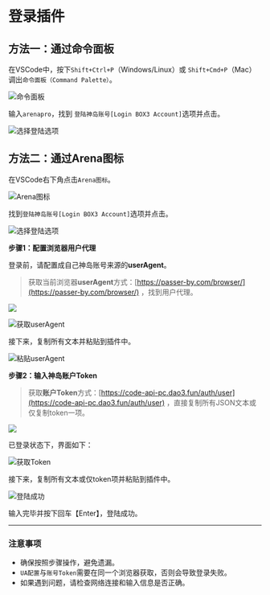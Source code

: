 # 登录插件
## 方法一：通过命令面板  
  
在VSCode中，按下`Shift+Ctrl+P`（Windows/Linux）或 `Shift+Cmd+P`（Mac）调出`命令面板（Command Palette）`。  
  
![命令面板](/commd.webp)  
  
输入`arenapro`，找到 `登陆神岛账号[Login BOX3 Account]`选项并点击。  
  
![选择登陆选项](/QQ_1721718064820.webp)  
  
## 方法二：通过Arena图标  
  
在VSCode右下角点击`Arena图标`。  
  
![Arena图标](/QQ_1721718184133.webp)  
  
找到`登陆神岛账号[Login BOX3 Account]`选项并点击。  
  
![选择登陆选项](/QQ_1721718190834.webp)  
  
**步骤1：配置浏览器用户代理**
  
登录前，请配置成自己神岛账号来源的**userAgent**。  
  
> 获取当前浏览器**userAgent**方式：[https://passer-by.com/browser/](https://passer-by.com/browser/) ，找到用户代理。  
  
![](https://static.codemao.cn/pickduck/r1MiBddxkg.gif?hash=FnDE12EtzYOF85UdIFU2tGZrPr-B)

![获取userAgent](/ua.webp)  
  
接下来，复制所有文本并粘贴到插件中。  
  
![粘贴userAgent](/login.webp)  
  
**步骤2：输入神岛账户Token**
  
> 获取**账户Token**方式：[https://code-api-pc.dao3.fun/auth/user](https://code-api-pc.dao3.fun/auth/user) ，直接复制所有JSON文本或仅复制token一项。  
  
![](https://static.codemao.cn/pickduck/Hkyxvu_ekg.gif?hash=FmIsFcjEF_1YO2HVd4xDNFZDT3pl)

已登录状态下，界面如下：  
  
![获取Token](/token.webp)  
  
接下来，复制所有文本或仅token项并粘贴到插件中。  

![登陆成功](/login2.webp)  
  
输入完毕并按下回车【Enter】，登陆成功。  
  
  
---  
  
### 注意事项  
  
- 确保按照步骤操作，避免遗漏。  
- `UA配置`与`账号Token`需要在同一个浏览器获取，否则会导致登录失败。
- 如果遇到问题，请检查网络连接和输入信息是否正确。